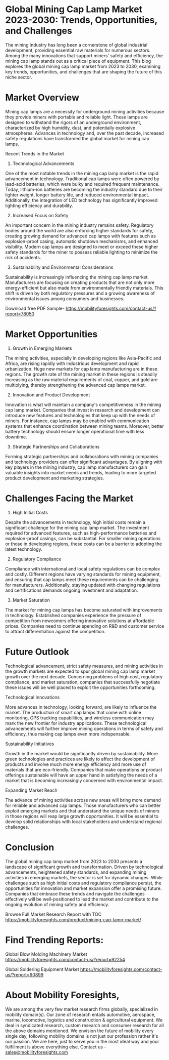 # Global Mining Cap Lamp Market 2023-2030: Trends, Opportunities, and Challenges

The mining industry has long been a cornerstone of global industrial development, providing essential raw materials for numerous sectors. Among the many innovations that support miners' safety and efficiency, the mining cap lamp stands out as a critical piece of equipment. This blog explores the global mining cap lamp market from 2023 to 2030, examining key trends, opportunities, and challenges that are shaping the future of this niche sector.

# Market Overview

Mining cap lamps are a necessity for underground mining activities because they provide miners with portable and reliable light. These lamps are designed to withstand the rigors of an underground environment, characterized by high humidity, dust, and potentially explosive atmospheres. Advances in technology and, over the past decade, increased safety regulations have transformed the global market for mining cap lamps.

Recent Trends in the Market

1. Technological Advancements

One of the most notable trends in the mining cap lamp market is the rapid advancement in technology. Traditional cap lamps were often powered by lead-acid batteries, which were bulky and required frequent maintenance. Today, lithium-ion batteries are becoming the industry standard due to their lighter weight, longer battery life, and reduced environmental impact. Additionally, the integration of LED technology has significantly improved lighting efficiency and durability.

2. Increased Focus on Safety

An important concern in the mining industry remains safety. Regulatory bodies around the world are also enforcing higher standards for safety, creating growing demand for advanced cap lamps with features such as explosion-proof casing, automatic shutdown mechanisms, and enhanced visibility. Modern cap lamps are designed to meet or exceed these higher safety standards for the miner to possess reliable lighting to minimize the risk of accidents.

3. Sustainability and Environmental Considerations

Sustainability is increasingly influencing the mining cap lamp market. Manufacturers are focusing on creating products that are not only more energy-efficient but also made from environmentally friendly materials. This shift is driven by both regulatory pressures and a growing awareness of environmental issues among consumers and businesses.

Download free PDF Sample- https://mobilityforesights.com/contact-us/?report=78050

# Market Opportunities

1. Growth in Emerging Markets

The mining activities, especially in developing regions like Asia-Pacific and Africa, are rising rapidly with industrious development and rapid urbanization. Huge new markets for cap lamp manufacturing are in these regions. The growth rate of the mining market in these regions is steadily increasing as the raw material requirements of coal, copper, and gold are multiplying, thereby strengthening the advanced cap lamps market.

2. Innovation and Product Development

Innovation is what will maintain a company's competitiveness in the mining cap lamp market. Companies that invest in research and development can introduce new features and technologies that keep up with the needs of miners. For instance, cap lamps may be enabled with communication systems that enhance coordination between mining teams. Moreover, better battery technology should ensure longer operational time with less downtime.

3. Strategic Partnerships and Collaborations

Forming strategic partnerships and collaborations with mining companies and technology providers can offer significant advantages. By aligning with key players in the mining industry, cap lamp manufacturers can gain valuable insights into market needs and trends, leading to more targeted product development and marketing strategies.

# Challenges Facing the Market

1. High Initial Costs

Despite the advancements in technology, high initial costs remain a significant challenge for the mining cap lamp market. The investment required for advanced features, such as high-performance batteries and explosion-proof casings, can be substantial. For smaller mining operations or those in developing regions, these costs can be a barrier to adopting the latest technology.

2. Regulatory Compliance

Compliance with international and local safety regulations can be complex and costly. Different regions have varying standards for mining equipment, and ensuring that cap lamps meet these requirements can be challenging for manufacturers. Additionally, staying updated with changing regulations and certifications demands ongoing investment and adaptation.

3. Market Saturation

The market for mining cap lamps has become saturated with improvements in technology. Established companies experience the pressure of competition from newcomers offering innovative solutions at affordable prices. Companies need to continue spending on R&D and customer service to attract differentiation against the competition.

# Future Outlook

Technological advancement, strict safety measures, and mining activities in the growth markets are expected to spur global mining cap lamp market growth over the next decade. Concerning problems of high cost, regulatory compliance, and market saturation, companies that successfully negotiate these issues will be well placed to exploit the opportunities forthcoming.

Technological Innovations

More advances in technology, looking forward, are likely to influence the market. The production of smart cap lamps that come with online monitoring, GPS tracking capabilities, and wireless communication may mark the new frontier for industry applications. These technological advancements will further improve mining operations in terms of safety and efficiency, thus making cap lamps even more indispensable.

Sustainability Initiatives

Growth in the market would be significantly driven by sustainability. More green technologies and practices are likely to affect the development of products and involve much more energy efficiency and more use of materials that are eco-friendly. Companies that make operations or product offerings sustainable will have an upper hand in satisfying the needs of a market that is becoming increasingly concerned with environmental impact.

Expanding Market Reach

The advance of mining activities across new areas will bring more demand for reliable and advanced cap lamps. Those manufacturers who can better exploit emerging markets and that understand the unique needs of miners in those regions will reap large growth opportunities. It will be essential to develop solid relationships with local stakeholders and understand regional challenges.

# Conclusion

The global mining cap lamp market from 2023 to 2030 presents a landscape of significant growth and transformation. Driven by technological advancements, heightened safety standards, and expanding mining activities in emerging markets, the sector is set for dynamic changes. While challenges such as high initial costs and regulatory compliance persist, the opportunities for innovation and market expansion offer a promising future. Companies that embrace these trends and navigate the challenges effectively will be well-positioned to lead the market and contribute to the ongoing evolution of mining safety and efficiency.

Browse Full Market Research Report with TOC https://mobilityforesights.com/product/mining-cap-lamp-market/


# Find Trending Reports:

Global Blow Molding Machinery Market https://mobilityforesights.com/contact-us/?report=92254

Global Soldering Equipment Market https://mobilityforesights.com/contact-us/?report=90899



# About Mobility Foresights,
We are among the very few market research firms globally, specialized in mobility domain(s). Our zone of research entails automotive, aerospace, marine, locomotive, logistics and construction & agricultural equipment. We deal in syndicated research, custom research and consumer research for all the above domains mentioned.
We envision the future of mobility every single day, following mobility domains is not just our profession rather it's our passion. We are here, just to serve you in the most ideal way and your fulfillment is above everything else. Contact us -  sales@mobilityforesights.com
